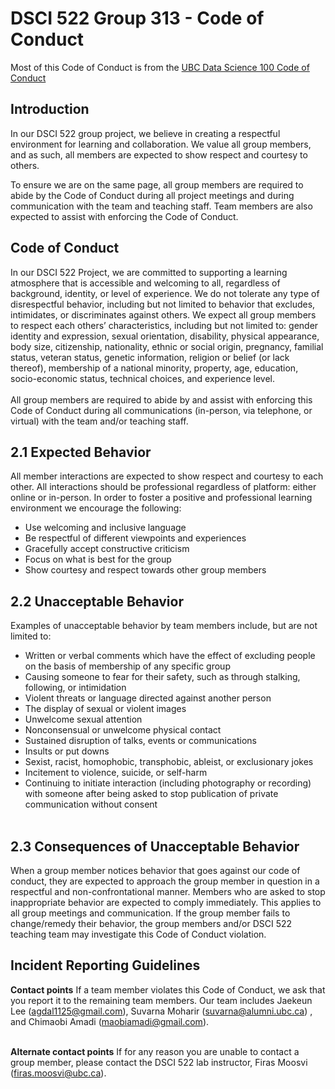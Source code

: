 # DSCI 522 Group 313 - Code of Conduct

Most of this Code of Conduct is from the [UBC Data Science 100 Code of Conduct](https://github.com/UBC-DSCI/dsci-100/blob/master/CODE_OF_CONDUCT.md)

## Introduction
In our DSCI 522 group project, we believe in creating a respectful environment for learning and collaboration. We value all group members, and as such, all members are expected to show respect and courtesy to others.

To ensure we are on the same page, all group members are required to abide by the Code of Conduct during all project meetings and during communication with the team and teaching staff. Team members are also expected to assist with enforcing the Code of Conduct. 

## Code of Conduct
In our DSCI 522 Project, we are committed to supporting a learning atmosphere that is accessible and welcoming to all, regardless of background, identity, or level of experience. We do not tolerate any type of disrespectful behavior, including but not limited to behavior that excludes, intimidates, or discriminates against others. We expect all group members to respect each others’ characteristics, including but not limited to:  gender identity and expression, sexual orientation, disability, physical appearance, body size, citizenship, nationality, ethnic or social origin, pregnancy, familial status, veteran status, genetic information, religion or belief (or lack thereof), membership of a national minority, property, age, education, socio-economic status, technical choices, and experience level.
<br/> <br/>
All group members are required to abide by and assist with enforcing this Code of Conduct during all communications (in-person, via telephone, or virtual) with the team and/or teaching staff.

## 2.1 Expected Behavior
All member interactions are expected to show respect and courtesy to each other. All interactions should be professional regardless of platform: either online or in-person. In order to foster a positive and professional learning environment we encourage the following:
- Use welcoming and inclusive language
- Be respectful of different viewpoints and experiences
- Gracefully accept constructive criticism
- Focus on what is best for the group
- Show courtesy and respect towards other group members


## 2.2 Unacceptable Behavior
Examples of unacceptable behavior by team members include, but are not limited to: <br/>
- Written or verbal comments which have the effect of excluding people on the basis of membership of any specific group
- Causing someone to fear for their safety, such as through stalking, following, or intimidation
- Violent threats or language directed against another person
- The display of sexual or violent images
- Unwelcome sexual attention
- Nonconsensual or unwelcome physical contact
- Sustained disruption of talks, events or communications
- Insults or put downs
- Sexist, racist, homophobic, transphobic, ableist, or exclusionary jokes
- Incitement to violence, suicide, or self-harm
- Continuing to initiate interaction (including photography or recording) with someone after being asked to stop publication of private communication without consent
<br/> <br/>

## 2.3 Consequences of Unacceptable Behavior
When a group member notices behavior that goes against our code of conduct, they are expected to approach the group member in question in a respectful and non-confrontational manner. Members who are asked to stop inappropriate behavior are expected to comply immediately. This applies to all group meetings and communication. If the group member fails to change/remedy their behavior, the group members and/or DSCI 522 teaching team may investigate this Code of Conduct violation. 

## Incident Reporting Guidelines
**Contact points**
If a team member violates this Code of Conduct, we ask that you report it to the remaining team members. Our team includes Jaekeun Lee (agdal1125@gmail.com), Suvarna Moharir (suvarna@alumni.ubc.ca) , and Chimaobi Amadi (maobiamadi@gmail.com).
<br/> <br/>

**Alternate contact points** 
If for any reason you are unable to contact a group member, please contact the DSCI 522 lab instructor, Firas Moosvi (firas.moosvi@ubc.ca). 